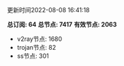 更新时间2022-08-08 16:41:18

**总订阅: 64**
**总节点: 7417**
**有效节点: 2063**
- v2ray节点: 1680
- trojan节点: 82
- ss节点: 301
